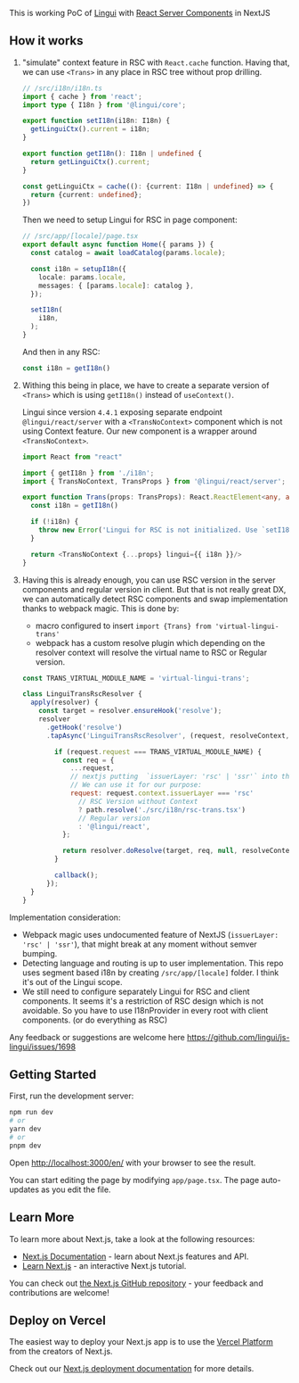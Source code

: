 This is working PoC of [Lingui](https://lingui.dev) with [React Server Components](https://nextjs.org/docs/app/building-your-application/rendering/server-components) in NextJS 

## How it works

1. "simulate" context feature in RSC with `React.cache` function. Having that, we can use `<Trans>` in any place in RSC tree without prop drilling.

   ```ts
   // /src/i18n/i18n.ts
   import { cache } from 'react';
   import type { I18n } from '@lingui/core';
   
   export function setI18n(i18n: I18n) {
     getLinguiCtx().current = i18n;
   }
   
   export function getI18n(): I18n | undefined {
     return getLinguiCtx().current;
   }
   
   const getLinguiCtx = cache((): {current: I18n | undefined} => {
     return {current: undefined};
   })
   ```
   
   Then we need to setup Lingui for RSC in page component:
   ```ts
   // /src/app/[locale]/page.tsx
   export default async function Home({ params }) {
     const catalog = await loadCatalog(params.locale);
   
     const i18n = setupI18n({
       locale: params.locale,
       messages: { [params.locale]: catalog },
     });
   
     setI18n(
       i18n,
     );
   }
   ```
   And then in any RSC:
   ```ts
   const i18n = getI18n()
   ```

2. Withing this being in place, we have to create a separate version of `<Trans>` which is using `getI18n()` instead of `useContext()`. 
   
   Lingui since version `4.4.1` exposing separate endpoint `@lingui/react/server` with a
   `<TransNoContext>` component which is not using Context feature. 
   Our new component is a wrapper around `<TransNoContext>`.

   ```typescript jsx
   import React from "react"
   
   import { getI18n } from './i18n';
   import { TransNoContext, TransProps } from '@lingui/react/server';
   
   export function Trans(props: TransProps): React.ReactElement<any, any> | null {
     const i18n = getI18n()
   
     if (!i18n) {
       throw new Error('Lingui for RSC is not initialized. Use `setI18n()` first in root of your RSC tree.');
     }
   
     return <TransNoContext {...props} lingui={{ i18n }}/>
   }
   ```

3. Having this is already enough, you can use RSC version in the server components and regular version in client. But that is not really great DX, 
   we can automatically detect RSC components and swap implementation thanks to webpack magic. This is done by:
    - macro configured to insert `import {Trans} from 'virtual-lingui-trans'`
    - webpack has a custom resolve plugin which depending on the resolver context will resolve the virtual name to RSC or Regular version.

   ```js
   const TRANS_VIRTUAL_MODULE_NAME = 'virtual-lingui-trans';
   
   class LinguiTransRscResolver {
     apply(resolver) {
       const target = resolver.ensureHook('resolve');
       resolver
         .getHook('resolve')
         .tapAsync('LinguiTransRscResolver', (request, resolveContext, callback) => {
   
           if (request.request === TRANS_VIRTUAL_MODULE_NAME) {
             const req = {
               ...request,
               // nextjs putting  `issuerLayer: 'rsc' | 'ssr'` into the context of resolver. 
               // We can use it for our purpose:
               request: request.context.issuerLayer === 'rsc'
                 // RSC Version without Context
                 ? path.resolve('./src/i18n/rsc-trans.tsx')
                 // Regular version
                 : '@lingui/react',
             };
   
             return resolver.doResolve(target, req, null, resolveContext, callback);
           }
   
           callback();
         });
     }
   }
   ```
Implementation consideration:

- Webpack magic uses undocumented feature of NextJS (`issuerLayer: 'rsc' | 'ssr'`), that might break at any moment without semver bumping. 
- Detecting language and routing is up to user implementation. This repo uses segment based i18n by creating `/src/app/[locale]` folder. I think it's out of the Lingui scope.
- We still need to configure separately Lingui for RSC and client components. It seems it's a restriction of RSC design which is not avoidable. So you have to use I18nProvider in every root with client components. (or do everything as RSC)


Any feedback or suggestions are welcome here https://github.com/lingui/js-lingui/issues/1698

## Getting Started

First, run the development server:

```bash
npm run dev
# or
yarn dev
# or
pnpm dev
```

Open [http://localhost:3000/en/](http://localhost:3000/en/) with your browser to see the result.

You can start editing the page by modifying `app/page.tsx`. The page auto-updates as you edit the file.

## Learn More

To learn more about Next.js, take a look at the following resources:

- [Next.js Documentation](https://nextjs.org/docs) - learn about Next.js features and API.
- [Learn Next.js](https://nextjs.org/learn) - an interactive Next.js tutorial.

You can check out [the Next.js GitHub repository](https://github.com/vercel/next.js/) - your feedback and contributions are welcome!

## Deploy on Vercel

The easiest way to deploy your Next.js app is to use the [Vercel Platform](https://vercel.com/new?utm_medium=default-template&filter=next.js&utm_source=create-next-app&utm_campaign=create-next-app-readme) from the creators of Next.js.

Check out our [Next.js deployment documentation](https://nextjs.org/docs/deployment) for more details.
